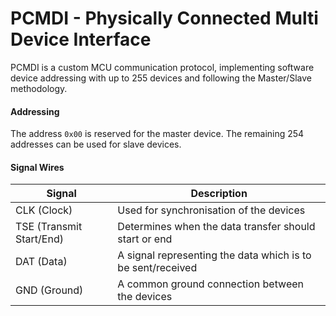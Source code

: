 # PCMDI - Physically Connected Multi Device Interface

PCMDI is a custom MCU communication protocol, implementing software device addressing with up to 255 devices and following the Master/Slave methodology.

#### Addressing

The address `0x00` is reserved for the master device.
The remaining 254 addresses can be used for slave devices.

#### Signal Wires

| Signal | Description |
|--|--|
| CLK (Clock) | Used for synchronisation of the devices |
| TSE (Transmit Start/End) | Determines when the data transfer should start or end |
| DAT (Data) | A signal representing the data which is to be sent/received |
| GND (Ground) | A common ground connection between the devices |

